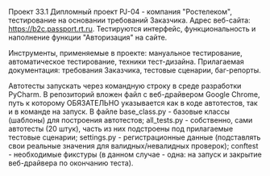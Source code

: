Проект 33.1
Дипломный проект PJ-04 - компания "Ростелеком", тестирование на основании требований Заказчика.
Адрес веб-сайта: https://b2c.passport.rt.ru.
Тестируются интерфейс, функциональность и наполнение функции "Авторизация" на сайте.

Инструменты, применяемые в проекте: мануальное тестирование, автоматическое тестирование, техники тест-дизайна.
Прилагаемая документация: требования Заказчика, тестовые сценарии, баг-репорты.

Автотесты запускать через командную строку в среде разработки PyCharm. 
В репозиторий вложен файл с веб-драйвером Google Chrome, путь к которому ОБЯЗАТЕЛЬНО указывается как в коде автотестов,
так и в команде на запуск. 
В файле base_class.py - базовые классы (шаблоны) для построения автотестов;
all_tests.py - собственно, сами автотесты (20 штук), часть из них подстроены под прилагаемые тестовые сценарии;
settings.py - регистрационные данные (подставлять свои реальные значения для валидных/невалидных проверок);
conftest - необходимые фикстуры (в данном случае - одна: на запуск и закрытие веб-драйвера по окончанию теста).
